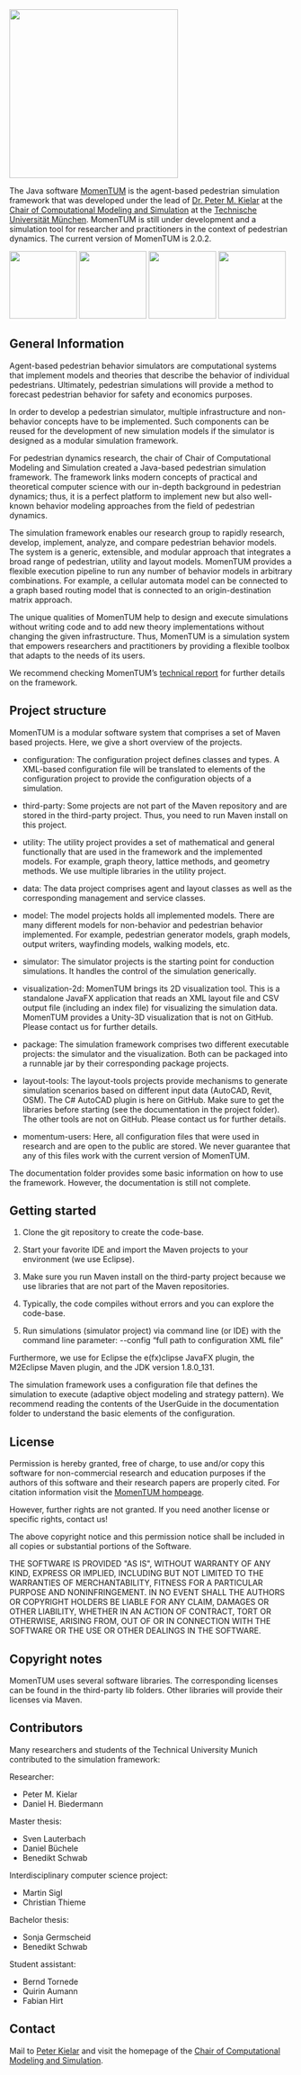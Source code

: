 <img src="https://www.cms.bgu.tum.de/images/forschung/MomenTUM/MomenTUM.png" width="300">

The Java software [MomenTUM](https://www.cms.bgu.tum.de/en/31-forschung/projekte/456-momentum) is the agent-based pedestrian simulation framework that was developed under the lead of [Dr. Peter M. Kielar]( https://www.cms.bgu.tum.de/de/team/kielar) at the [Chair of Computational Modeling and Simulation](https://www.cms.bgu.tum.de/en/) at the [Technische Universität München]( https://www.tum.de/en/homepage/). MomenTUM is still under development and a simulation tool for researcher and practitioners in the context of pedestrian dynamics. The current version of MomenTUM is 2.0.2.

<p float="left"> <img src="https://www.cms.bgu.tum.de/images/forschung/MomenTUM/2017_MomenTUMv2_2DVisualisation.png" height="120"> <img src="https://www.cms.bgu.tum.de/images/forschung/MomenTUM/2017_MomenTUMv2_3DVisualisation.png" height="120"> <img src="https://www.cms.bgu.tum.de/images/forschung/MomenTUM/2017_MomenTUMv2_Density.png" height="120"> <img src="https://www.cms.bgu.tum.de/images/forschung/MomenTUM/MomenTUMv2_BTTW_Evacuation.png" height="120"></p>


## General Information
Agent-based pedestrian behavior simulators are computational systems that implement models and theories that describe the behavior of individual pedestrians. Ultimately, pedestrian simulations will provide a method to forecast pedestrian behavior for safety and economics purposes.

In order to develop a pedestrian simulator, multiple infrastructure and non-behavior concepts have to be implemented. Such components can be reused for the development of new simulation models if the simulator is designed as a modular simulation framework.

For pedestrian dynamics research, the chair of Chair of Computational Modeling and Simulation created a Java-based pedestrian simulation framework. The framework links modern concepts of practical and theoretical computer science with our in-depth background in pedestrian dynamics; thus, it is a perfect platform to implement new but also well-known behavior modeling approaches from the field of pedestrian dynamics.

The simulation framework enables our research group to rapidly research, develop, implement, analyze, and compare pedestrian behavior models. The system is a generic, extensible, and modular approach that integrates a broad range of pedestrian, utility and layout models. MomenTUM provides a flexible execution pipeline to run any number of behavior models in arbitrary combinations. For example, a cellular automata model can be connected to a graph based routing model that is connected to an origin-destination matrix approach.

The unique qualities of MomenTUM help to design and execute simulations without writing code and to add new theory implementations without changing the given infrastructure. Thus, MomenTUM is a simulation system that empowers researchers and practitioners by providing a flexible toolbox that adapts to the needs of its users. 

We recommend checking MomenTUM’s [technical report](http://www.cms.bgu.tum.de/publications/reports/2016_Kielar_MomenTUMv2.pdf) for further details on the framework.


## Project structure
MomenTUM is a modular software system that comprises a set of Maven based projects. Here, we give a short overview of the projects.

* configuration: The configuration project defines classes and types. A XML-based configuration file will be translated to elements of the configuration project to provide the configuration objects of a simulation.

* third-party: Some projects are not part of the Maven repository and are stored in the third-party project. Thus, you need to run Maven install on this project.

* utility: The utility project provides a set of mathematical and general functionally that are used in the framework and the implemented models. For example, graph theory, lattice methods, and geometry methods. We use multiple libraries in the utility project.

* data: The data project comprises agent and layout classes as well as the corresponding management and service classes.

* model: The model projects holds all implemented models. There are many different models for non-behavior and pedestrian behavior implemented. For example, pedestrian generator models, graph models, output writers, wayfinding models, walking models, etc.

* simulator: The simulator projects is the starting point for conduction simulations. It handles the control of the simulation generically. 

* visualization-2d: MomenTUM brings its 2D visualization tool. This is a standalone JavaFX application that reads an XML layout file and CSV output file (including an index file) for visualizing the simulation data. MomenTUM provides a Unity-3D visualization that is not on GitHub. Please contact us for further details.

* package: The simulation framework comprises two different executable projects: the simulator and the visualization. Both can be packaged into a runnable jar by their corresponding package projects.

* layout-tools: The layout-tools projects provide mechanisms to generate simulation scenarios based on different input data (AutoCAD, Revit, OSM). The C# AutoCAD plugin is here on GitHub. Make sure to get the libraries before starting (see the documentation in the project folder). The other tools are not on GitHub. Please contact us for further details.

* momentum-users: Here, all configuration files that were used in research and are open to the public are stored. We never guarantee that any of this files work with the current version of MomenTUM.

The documentation folder provides some basic information on how to use the framework. However, the documentation is still not complete.


## Getting started 
1. Clone the git repository to create the code-base.

2. Start your favorite IDE and import the Maven projects to your environment (we use Eclipse). 

3. Make sure you run Maven install on the third-party project because we use libraries that are not part of the Maven repositories.

4. Typically, the code compiles without errors and you can explore the code-base.

5. Run simulations (simulator project) via command line (or IDE) with the command line parameter: --config “full path to configuration XML file”

Furthermore, we use for Eclipse the e(fx)clipse JavaFX plugin, the M2Eclipse Maven plugin, and the JDK version 1.8.0_131.

The simulation framework uses a configuration file that defines the simulation to execute (adaptive object modeling and strategy pattern). We recommend reading the contents of the UserGuide in the documentation folder to understand the basic elements of the configuration.


## License
Permission is hereby granted, free of charge, to use and/or copy this software for non-commercial research and education purposes if the authors of this software and their research papers are properly cited. For citation information visit the [MomenTUM hompeage](https://www.cms.bgu.tum.de/en/31-forschung/projekte/456-momentum).


However, further rights are not granted.
If you need another license or specific rights, contact us!

The above copyright notice and this permission notice shall be included in all copies or substantial portions of the Software.

THE SOFTWARE IS PROVIDED "AS IS", WITHOUT WARRANTY OF ANY KIND, EXPRESS OR IMPLIED, INCLUDING BUT NOT LIMITED TO THE WARRANTIES OF MERCHANTABILITY, FITNESS FOR A PARTICULAR PURPOSE AND NONINFRINGEMENT. IN NO EVENT SHALL THE AUTHORS OR COPYRIGHT HOLDERS BE LIABLE FOR ANY CLAIM, DAMAGES OR OTHER LIABILITY, WHETHER IN AN ACTION OF CONTRACT, TORT OR OTHERWISE, ARISING FROM, OUT OF OR IN CONNECTION WITH THE SOFTWARE OR THE USE OR OTHER DEALINGS IN THE SOFTWARE.


## Copyright notes
MomenTUM uses several software libraries. The corresponding licenses can be found in the third-party lib folders. Other libraries will provide their licenses via Maven.
## Contributors
Many researchers and students of the Technical University Munich contributed to the simulation framework:

Researcher:
* Peter M. Kielar
* Daniel H. Biedermann

Master thesis:
* Sven Lauterbach
* Daniel Büchele
* Benedikt Schwab

Interdisciplinary computer science project:
* Martin Sigl
* Christian Thieme

Bachelor thesis:
* Sonja Germscheid
* Benedikt Schwab

Student assistant:
* Bernd Tornede
* Quirin Aumann
* Fabian Hirt

## Contact
Mail to [Peter Kielar](peter.kielar@tum.de) and visit the homepage of the [Chair of Computational Modeling and Simulation](https://www.cms.bgu.tum.de/en/).

